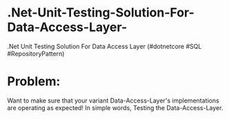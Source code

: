 # .Net-Unit-Testing-Solution-For-Data-Access-Layer-
.Net Unit Testing Solution For Data Access Layer  (#dotnetcore  #SQL #RepositoryPattern)

# Problem:
Want to make sure that your variant Data-Access-Layer's implementations are operating as expected!
In simple words, Testing the Data-Access-Layer.
